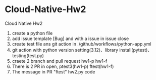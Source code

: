 # Cloud-Native-Hw2
Cloud Native Hw2
1. create a python file
2. add issue template [Bug] and with a issue in issue close
3. create test file ans git action in ./github/workflows/python-app.yml
4. git action with python version setting(3.12)、library install(pytest)、testing(test.py)
5. craete 2 branch and pull request hw1-p hw1-f
6. There is 2 PR in open, ptest3(hw1-p) ftest(hw1-f)
7. The message in PR "ftest" hw2.py code
